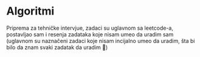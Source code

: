 # Algoritmi
Priprema za tehničke intervjue, zadaci su uglavnom sa leetcode-a, postavljao sam i resenja zadataka koje nisam umeo da uradim sam (uglavnom su naznačeni zadaci koje nisam incijalno umeo da uradim, šta bi bilo da znam svaki zadatak da uradim 🤯)
